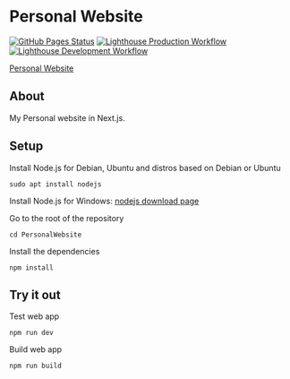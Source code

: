 # Personal Website
[![GitHub Pages Status](https://github.com/sagedemage/PersonalWebsite/actions/workflows/deploy.yml/badge.svg)](https://github.com/sagedemage/PersonalWebsite/actions/workflows/deploy.yml)
[![Lighthouse Production Workflow](https://github.com/sagedemage/PersonalWebsite/actions/workflows/lighthouse-prod.yml/badge.svg)](https://github.com/sagedemage/PersonalWebsite/actions/workflows/lighthouse-prod.yml)
[![Lighthouse Development Workflow](https://github.com/sagedemage/PersonalWebsite/actions/workflows/lighthouse-dev.yml/badge.svg)](https://github.com/sagedemage/PersonalWebsite/actions/workflows/lighthouse-dev.yml)

[Personal Website](https://sagedemage.github.io/PersonalWebsite/)

## About
My Personal website in Next.js.

## Setup

Install Node.js for Debian, Ubuntu and distros based on Debian or Ubuntu
```
sudo apt install nodejs
```

Install Node.js for Windows: [nodejs download page](https://nodejs.org/en/download/)

Go to the root of the repository
```
cd PersonalWebsite
```

Install the dependencies
```
npm install
```

## Try it out
Test web app
```
npm run dev
```

Build web app
```
npm run build
```

